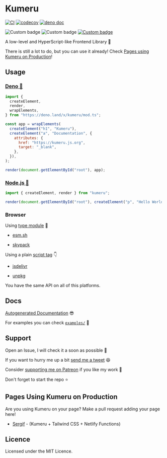 # Kumeru

[![CI](https://github.com/UltiRequiem/kumeru/actions/workflows/ci.yaml/badge.svg)](https://github.com/UltiRequiem/kumeru/actions/workflows/ci.yaml)
[![codecov](https://codecov.io/gh/ultirequiem/kumeru/branch/main/graph/badge.svg)](https://codecov.io/gh/ultirequiem/kumeru)
[![deno doc](https://doc.deno.land/badge.svg)](https://doc.deno.land/https/deno.land/x/kumeru/mod.ts)

![Custom badge](https://img.shields.io/endpoint?url=https%3A%2F%2Fdeno-visualizer.danopia.net%2Fshields%2Fdep-count%2Fx%2Fkumeru%2Fmod.ts)
![Custom badge](https://img.shields.io/endpoint?url=https%3A%2F%2Fdeno-visualizer.danopia.net%2Fshields%2Fupdates%2Fx%2Fkumeru%2Fmod.ts)
[![Custom badge](https://img.shields.io/endpoint?url=https%3A%2F%2Fdeno-visualizer.danopia.net%2Fshields%2Flatest-version%2Fx%2Fkumeru%2Fmod.ts)](https://doc.deno.land/https/deno.land/x/kumeru/mod.ts)

A low-level and HyperScript-like Frontend Library 🚀

There is still a lot to do, but you can use it already! Check
[Pages using Kumeru on Production](#pages-using-kumeru-on-production)!

## Usage

### [Deno 🦕](https://deno.land/x/kumeru)

```javascript
import {
  createElement,
  render,
  wrapElements,
} from "https://deno.land/x/kumeru/mod.ts";

const app = wrapElements(
  createElement("h1", "Kumeru"),
  createElement("a", "Documentation", {
    attributes: {
      href: "https://kumeru.js.org",
      target: "_blank",
    },
  }),
);

render(document.getElementById("root"), app);
```

### [Node.js 🐢](https://www.npmjs.com/package/kumeru)

```javascript
import { createElement, render } from "kumeru";

render(document.getElementById("root"), createElement("p", "Hello World"));
```

### Browser

Using
[type module](https://developer.mozilla.org/en-US/docs/Web/JavaScript/Guide/Modules)
🍱

- [esm.sh](https://esm.sh/@ultirequiem/kumeru)

- [skypack](https://cdn.skypack.dev/@ultirequiem/kumeru)

Using a plain
[script tag](https://developer.mozilla.org/en-US/docs/Web/HTML/Element/script) 👇

- [jsdelivr](https://cdn.jsdelivr.net/npm/@ultirequiem/kumeru)

- [unpkg](https://unpkg.com/@ultirequiem/kumeru)

You have the same API on all of this platforms.

## Docs

[Autogenerated Documentation](https://doc.deno.land/https://deno.land/x/kumeru/mod.ts)
😎

For examples you can check [`examples/`](./examples) 📂

## Support

Open an Issue, I will check it a soon as possible 👀

If you want to hurry me up a bit
[send me a tweet](https://twitter.com/intent/tweet?text=%40UltiRequiem%20) 😆

Consider [supporting me on Patreon](https://patreon.com/UltiRequiem) if you like
my work 🚀

Don't forget to start the repo ⭐

## Pages Using Kumeru on Production

Are you using Kumeru on your page? Make a pull request adding your page here!

- [Sergif](https://sergif.ultirequiem.com) - (Kumeru + Tailwind CSS + Netlify
  Functions)

## Licence

Licensed under the MIT Licence.

